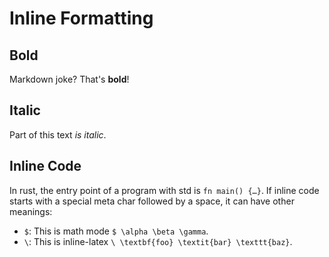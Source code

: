 # Inline Formatting

## Bold

Markdown joke? That's **bold**!

## Italic

Part of this text *is italic*.

## Inline Code

In rust, the entry point of a program with std is `fn main() {…}`.
If inline code starts with a special meta char followed by a space, it can have other meanings:

* `$`: This is math mode `$ \alpha \beta \gamma`.
* `\`: This is inline-latex `\ \textbf{foo} \textit{bar} \texttt{baz}`.
